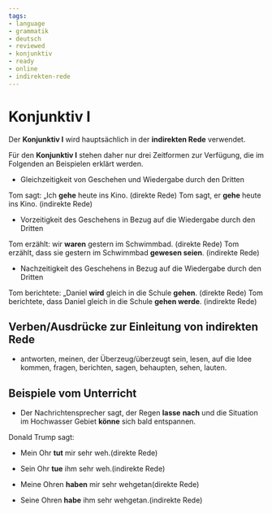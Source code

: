 ```yaml
---
tags:
- language
- grammatik
- deutsch
- reviewed
- konjunktiv
- ready
- online
- indirekten-rede
---
```


# Konjunktiv I

Der __Konjunktiv I__ wird hauptsächlich in der __indirekten Rede__ verwendet.

Für den __Konjunktiv I__ stehen daher nur drei Zeitformen zur Verfügung, die im Folgenden an Beispielen erklärt werden.

- Gleichzeitigkeit von Geschehen und Wiedergabe durch den Dritten

Tom sagt: „Ich __gehe__ heute ins Kino. (direkte Rede)
Tom sagt, er __gehe__ heute ins Kino. (indirekte Rede)

- Vorzeitigkeit des Geschehens in Bezug auf die Wiedergabe durch den Dritten

Tom erzählt: wir __waren__ gestern im Schwimmbad. (direkte Rede)
Tom erzählt, dass sie gestern im Schwimmbad __gewesen seien__. (indirekte Rede)

- Nachzeitigkeit des Geschehens in Bezug auf die Wiedergabe durch den Dritten

Tom berichtete: „Daniel __wird__ gleich in die Schule __gehen__. (direkte Rede)
Tom berichtete, dass Daniel gleich in die Schule __gehen werde__. (indirekte Rede)

## Verben/Ausdrücke zur Einleitung von indirekten Rede

- antworten, meinen, der Überzeug/überzeugt sein, lesen, auf die Idee kommen, fragen, berichten, sagen, behaupten, sehen, lauten.

## Beispiele vom Unterricht

- Der Nachrichtensprecher sagt, der Regen __lasse__ __nach__ und die Situation im Hochwasser Gebiet __könne__ sich bald entspannen.

Donald Trump sagt:

- Mein Ohr __tut__ mir sehr weh.(direkte Rede)
- Sein Ohr __tue__ ihm sehr weh.(indirekte Rede)

- Meine Ohren __haben__ mir sehr wehgetan(direkte Rede)
- Seine Ohren __habe__ ihm sehr wehgetan.(indirekte Rede)
